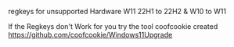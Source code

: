 regkeys for unsupported Hardware W11 22H1 to 22H2 & W10 to W11

If the Regkeys don't Work for you try the tool coofcookie created 
https://github.com/coofcookie/Windows11Upgrade

